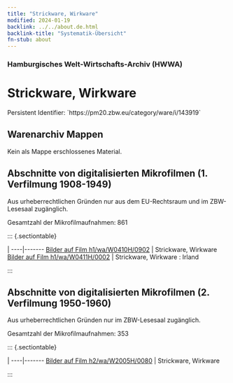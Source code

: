 ```yaml
---
title: "Strickware, Wirkware"
modified: 2024-01-19
backlink: ../../about.de.html
backlink-title: "Systematik-Übersicht"
fn-stub: about
---
```


### Hamburgisches Welt-Wirtschafts-Archiv (HWWA)

# Strickware, Wirkware

<div class="hint">Persistent Identifier: `https://pm20.zbw.eu/category/ware/i/143919`</div>







## Warenarchiv Mappen





Kein als Mappe erschlossenes Material.



<a id="filmsections" />

## Abschnitte von digitalisierten Mikrofilmen (1. Verfilmung 1908-1949)

<p>Aus urheberrechtlichen Gründen nur aus dem EU-Rechtsraum und im ZBW-Lesesaal zugänglich.</p>


<p>Gesamtzahl der Mikrofilmaufnahmen: 861</p>





::: {.sectiontable}

 | 
----|-------
<a class="btn" href="https://pm20.zbw.eu/film/h1/wa/W0410H/0902" rel="nofollow">Bilder auf Film h1/wa/W0410H/0902</a> | Strickware, Wirkware
<a class="btn" href="https://pm20.zbw.eu/film/h1/wa/W0411H/0002" rel="nofollow">Bilder auf Film h1/wa/W0411H/0002</a> | Strickware, Wirkware : Irland


:::




## Abschnitte von digitalisierten Mikrofilmen (2. Verfilmung 1950-1960)

<p>Aus urheberrechtlichen Gründen nur im ZBW-Lesesaal zugänglich.</p>


<p>Gesamtzahl der Mikrofilmaufnahmen: 353</p>





::: {.sectiontable}

 | 
----|-------
<a class="btn" href="https://pm20.zbw.eu/film/h2/wa/W2005H/0080" rel="nofollow">Bilder auf Film h2/wa/W2005H/0080</a> | Strickware, Wirkware


:::
















